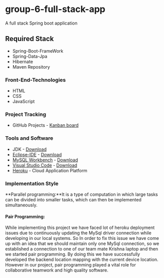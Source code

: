 # group-6-full-stack-app
A full stack Spring boot application

## Required Stack
* Spring-Boot-FrameWork
* Spring-Data-Jpa
* Hibernate
* Maven Repository

### Front-End-Technologies
* HTML
* CSS
* JavaScript

### Project Tracking
* GitHub Projects - [Kanban board](https://github.com/Krishna-Koyyalamudi/group-6-full-stack-app/projects/1)

### Tools and Software
* JDK - [Download](https://adoptopenjdk.net/)
* [Eclipse-IDE](https://www.eclipse.org/ide/) - [Download](https://www.eclipse.org/downloads/)
* [MySQL Workbench](https://www.mysql.com/products/workbench/) - [Download](https://www.mysql.com/downloads/)
* [Visual Studio Code](https://code.visualstudio.com/) - [Download](https://code.visualstudio.com/Download)
* [Heroku](https://www.heroku.com/) - Cloud Application Platform

### Implementation Style
**Parallel programming:**It is a type of computation in which large tasks can be divided into smaller tasks, which can then be implemented simultaneously.
#### Pair Programming:
While implementing this project we have faced lot of heroku deployment issues due to continuously updating the MySql driver connection while developing in our local systems. So In order to fix this issue we have come up with an idea that we should maintain only one MySql connection, so  we established a connection to one of our team mate Krishna laptop and then we started pair programming. By doing this we have successfully developed the backend location mapping with the current device location. However in our project, pair programming played a vital role for collaborative teamwork and high quality software.

